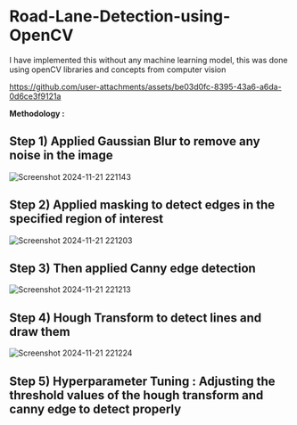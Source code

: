 # Road-Lane-Detection-using-OpenCV

I have implemented this without any machine learning model, this was done using openCV libraries and concepts from computer vision


https://github.com/user-attachments/assets/be03d0fc-8395-43a6-a6da-0d6ce3f9121a

**Methodology :** <br>
## Step 1) Applied Gaussian Blur to remove any noise in the image <br>

![Screenshot 2024-11-21 221143](https://github.com/user-attachments/assets/be6e613e-faaa-42c3-b69d-a37eba7d032d)


 ## Step 2) Applied masking to detect edges in the specified region of interest <br>

![Screenshot 2024-11-21 221203](https://github.com/user-attachments/assets/193b317e-5fee-47e6-9f6a-1f68a6d63e9a)


## Step 3) Then applied Canny edge detection <br>

![Screenshot 2024-11-21 221213](https://github.com/user-attachments/assets/786afb42-6067-4189-ad84-0fc23bffa114)


## Step 4) Hough Transform to detect lines and draw them  <br>

![Screenshot 2024-11-21 221224](https://github.com/user-attachments/assets/6cb46c65-cd6b-422e-a99f-650a78fa9feb)


## Step 5) Hyperparameter Tuning : Adjusting the threshold values of the hough transform and canny edge to detect properly <br>


